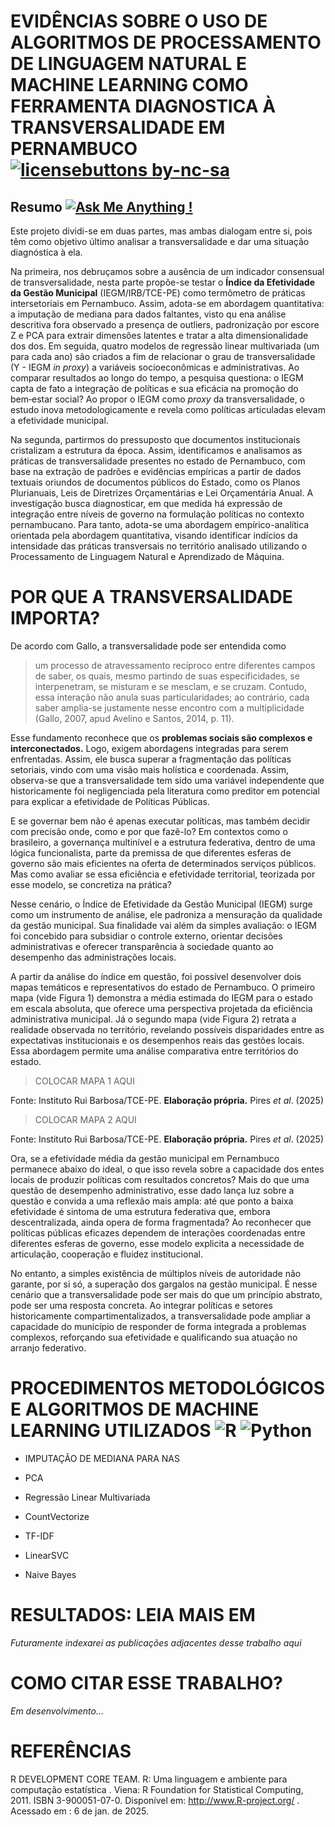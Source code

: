 # EVIDÊNCIAS SOBRE O USO DE ALGORITMOS DE PROCESSAMENTO DE LINGUAGEM NATURAL E MACHINE LEARNING COMO FERRAMENTA DIAGNOSTICA À TRANSVERSALIDADE EM PERNAMBUCO [![licensebuttons by-nc-sa](https://licensebuttons.net/l/by-nc-sa/3.0/88x31.png)](https://creativecommons.org/licenses/by-nc-sa/4.0) 
## Resumo [![Ask Me Anything !](https://img.shields.io/badge/Ask%20me-anything-1abc9c.svg)](https://GitHub.com/Naereen/ama)

Este projeto dividi-se em duas partes, mas ambas dialogam entre si, pois têm como objetivo último analisar a transversalidade e dar uma situação diagnóstica à ela.

Na primeira, nos debruçamos sobre a ausência de um indicador consensual de transversalidade, nesta parte propõe-se testar o **Índice da Efetividade da Gestão Municipal** (IEGM/IRB/TCE-PE) como termômetro de práticas intersetoriais em Pernambuco. Assim, adota-se em abordagem quantitativa: a imputação de mediana para dados faltantes, visto qu ena análise descritiva fora observado a presença de outliers, padronização por escore Z e PCA para extrair dimensões latentes e tratar a alta dimensionalidade dos dos. Em seguida, quatro modelos de regressão linear multivariada (um para cada ano) são criados a fim de relacionar o grau de transversalidade (Y - IEGM *in proxy*) a variáveis socioeconômicas e administrativas. Ao comparar resultados ao longo do tempo, a pesquisa questiona: o IEGM capta de fato a integração de políticas e sua eficácia na promoção do bem‑estar social? Ao propor o IEGM como *proxy* da transversalidade, o estudo inova metodologicamente e revela como políticas articuladas elevam a efetividade municipal.

Na segunda, partirmos do pressuposto que documentos institucionais cristalizam a estrutura da época. Assim, identificamos e analisamos as práticas de transversalidade presentes no estado de Pernambuco, com base na extração de padrões e evidências empíricas a partir de dados textuais oriundos de documentos públicos do Estado, como os Planos Plurianuais, Leis de Diretrizes Orçamentárias e Lei Orçamentária Anual. A investigação busca diagnosticar, em que medida há expressão de integração entre níveis de governo na formulação políticas no contexto pernambucano. Para tanto, adota-se uma abordagem empírico-analítica orientada pela abordagem quantitativa, visando identificar indícios da intensidade das práticas transversais no território analisado utilizando o Processamento de Linguagem Natural e Aprendizado de Máquina.

# POR QUE A TRANSVERSALIDADE IMPORTA?

De acordo com Gallo, a transversalidade pode ser entendida como 
> um processo de atravessamento recíproco entre diferentes campos de saber, os quais, mesmo partindo de suas especificidades, se interpenetram, se misturam e se mesclam, e se cruzam. Contudo, essa interação não anula suas particularidades; ao contrário, cada saber amplia-se justamente nesse encontro com a multiplicidade 
(Gallo, 2007, apud Avelino e Santos, 2014, p. 11).

Esse fundamento reconhece que os **problemas sociais são complexos e interconectados.** Logo, exigem abordagens integradas para serem enfrentadas. Assim, ele busca superar a fragmentação das políticas setoriais, vindo com uma visão mais holística e coordenada. Assim, observa-se que a transversalidade tem sido uma variável independente que historicamente foi negligenciada pela literatura como preditor em potencial para explicar a efetividade de Políticas Públicas.

E se governar bem não é apenas executar políticas, mas também decidir com precisão onde, como e por que fazê-lo? Em contextos como o brasileiro, a governança multinível e a estrutura federativa, dentro de uma lógica funcionalista, parte da premissa de que diferentes esferas de governo são mais eficientes na oferta de determinados serviços públicos. Mas como avaliar se essa eficiência e efetividade territorial, teorizada por esse modelo, se concretiza na prática?

Nesse cenário, o Índice de Efetividade da Gestão Municipal (IEGM) surge como um instrumento de análise, ele padroniza a mensuração da qualidade da gestão municipal. Sua finalidade vai além da simples avaliação: o IEGM foi concebido para subsidiar o controle externo, orientar decisões administrativas e oferecer transparência à sociedade quanto ao desempenho das administrações locais.

A partir da análise do índice em questão, foi possível desenvolver dois mapas temáticos e representativos do estado de Pernambuco. O primeiro mapa (vide Figura 1) demonstra a média estimada do IEGM para o estado em escala absoluta, que oferece uma perspectiva projetada da eficiência administrativa municipal. Já o segundo mapa (vide Figura 2) retrata a realidade observada no território, revelando possíveis disparidades entre as expectativas institucionais e os desempenhos reais das gestões locais. Essa abordagem permite uma análise comparativa entre territórios do estado.

> COLOCAR MAPA 1 AQUI

Fonte: Instituto Rui Barbosa/TCE-PE. 
**Elaboração própria.** Pires *et al*. (2025)

> COLOCAR MAPA 2 AQUI

Fonte: Instituto Rui Barbosa/TCE-PE. 
**Elaboração própria.** Pires *et al*. (2025)

Ora, se a efetividade média da gestão municipal em Pernambuco permanece abaixo do ideal, o que isso revela sobre a capacidade dos entes locais de produzir políticas com resultados concretos? Mais do que uma questão de desempenho administrativo, esse dado lança luz sobre a questão e convida a uma reflexão mais ampla: até que ponto a baixa efetividade é sintoma de uma estrutura federativa que, embora descentralizada, ainda opera de forma fragmentada? Ao reconhecer que políticas públicas eficazes dependem de interações coordenadas entre diferentes esferas de governo, esse modelo explicita a necessidade de articulação, cooperação e fluidez institucional.

No entanto, a simples existência de múltiplos níveis de autoridade não garante, por si só, a superação dos gargalos na gestão municipal. É nesse cenário que a transversalidade pode ser mais do que um princípio abstrato, pode ser uma resposta concreta. Ao integrar políticas e setores historicamente compartimentalizados, a transversalidade pode ampliar a capacidade do município de responder de forma integrada a problemas complexos, reforçando sua efetividade e qualificando sua atuação no arranjo federativo.

# PROCEDIMENTOS METODOLÓGICOS E ALGORITMOS DE MACHINE LEARNING UTILIZADOS ![R](https://img.shields.io/badge/r-%23276DC3.svg?style=for-the-badge&logo=r&logoColor=white) ![Python](https://img.shields.io/badge/python-3670A0?style=for-the-badge&logo=python&logoColor=ffdd54)

* IMPUTAÇÃO DE MEDIANA PARA NAS
* PCA
* Regressão Linear Multivariada

* CountVectorize
* TF-IDF
* LinearSVC
* Naive Bayes

# RESULTADOS: LEIA MAIS EM

*Futuramente indexarei as publicações adjacentes desse trabalho aqui*

# COMO CITAR ESSE TRABALHO?

*Em desenvolvimento...*

# REFERÊNCIAS 

R DEVELOPMENT CORE TEAM. R: Uma linguagem e ambiente para computação estatística . 
Viena: R Foundation for Statistical Computing, 2011. ISBN 3-900051-07-0. 
Disponível em: http://www.R-project.org/ . Acessado em : 6 de jan. de 2025.
